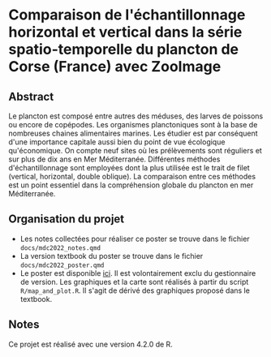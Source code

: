 # Comparaison de l'échantillonnage horizontal et vertical dans la série spatio-temporelle du plancton de Corse (France) avec ZooImage

## Abstract

Le plancton est composé entre autres des méduses, des larves de poissons ou encore de copépodes. Les organismes planctoniques sont à la base de nombreuses chaines alimentaires marines. Les étudier est par conséquent d'une importance capitale aussi bien du point de vue écologique qu'économique. On compte neuf sites où les prélèvements sont réguliers et sur plus de dix ans en Mer Méditerranée. Différentes méthodes d'échantillonnage sont employées dont la plus utilisée est le trait de filet (vertical, horizontal, double oblique). La comparaison entre ces méthodes est un point essentiel dans la compréhension globale du plancton en mer Méditerranée.

## Organisation du projet

-   Les notes collectées pour réaliser ce poster se trouve dans le fichier `docs/mdc2022_notes.qmd`
-   La version textbook du poster se trouve dans le fichier `docs/mdc2022_poster.qmd`
-   Le poster est disponible [ici](https://filedn.com/lzGVgfOGxb6mHFQcRn9ueUb/mdc2022/). Il est volontairement exclu du gestionnaire de version. Les graphiques et la carte sont réalisés à partir du script `R/map_and_plot.R`. Il s'agit de dérivé des graphiques proposé dans le textbook.

## Notes

Ce projet est réalisé avec une version 4.2.0 de R.
